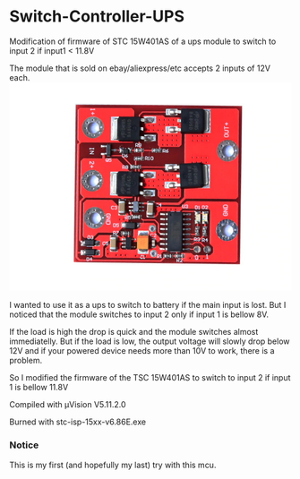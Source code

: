 # Switch-Controller-UPS
Modification of firmware of STC 15W401AS of a ups module to switch to input 2 if input1 < 11.8V

The module that is sold on ebay/aliexpress/etc accepts 2 inputs of 12V each.
![image of switch module](./switch%20ups%20module.jpg)

I wanted to use it as a ups to switch to battery if the main input is lost. But I noticed that the module switches to input 2 only if input 1 is bellow 8V. 

If the load is high the drop is quick and the module switches almost immediatelly. 
But if the load is low, the output voltage will slowly drop below 12V and if your powered device needs more than 10V to work, there is a problem.

So I modified the firmware of the TSC 15W401AS to switch to input 2 if input 1 is bellow 11.8V

Compiled with μVision V5.11.2.0

Burned with stc-isp-15xx-v6.86E.exe

### Notice

This is my first (and hopefully my last) try with this mcu.

